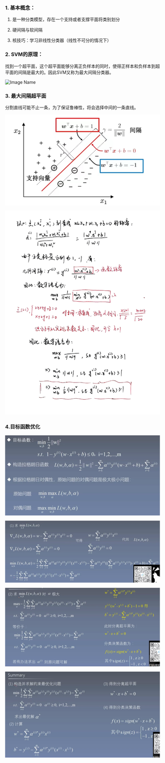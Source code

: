 ### 1. 基本概念：

1. 是一种分类模型，存在一个支持或者支撑平面将类别划分

2. 硬间隔与软间隔

3. 核技巧：学习非线性分类器（线性不可分的情况下）

### 2. SVM的原理：

找到一个超平面，这个超平面能够分离正负样本的同时，使得正样本和负样本到超平面的间隔是最大的。因此SVM又称为最大间隔分类器。

![Image Name](https://cdn.kesci.com/upload/image/rcn5h2qfws.png?imageView2/0/w/960/h/960)

### 3. 最大间隔超平面

分割直线可能不止一条，为了保证鲁棒性，将会选择中间的一条直线。

![picture](picture/1.png)

![picture](picture/2.png)

### 4.目标函数优化

![picture](picture/3.png)

![picture](picture/4.png)

![picture](picture/5.png)

![picture](picture/6.png)

